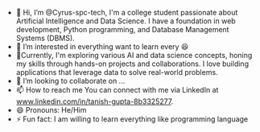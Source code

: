 




- 👋 Hi, I’m @Cyrus-spc-tech, I'm a college student passionate about Artificial Intelligence and Data Science. I have a foundation in web development, Python programming, and Database Management Systems (DBMS).
- 👀 I’m interested in everything want to learn every 😆
- 🌱Currently, I'm exploring various AI and data science concepts, honing my skills through hands-on projects and collaborations. I love building applications that leverage data to solve real-world problems.
- 💞️ I’m looking to collaborate on ...
- 📫 How to reach me You can connect with me  via LinkedIn at www.linkedin.com/in/tanish-gupta-8b3325277.
- 😄 Pronouns: He/Him
- ⚡ Fun fact: I am willing to learn everything like programming language 


<!---
Cyrus-spc-tech/Cyrus-spc-tech is a ✨ special ✨ repository beca![card9img](https://github.com/user-attachments/assets/4c6c7a89-7687-4568-8a7e-2acbbbdd9c4d)
use its `README.md` (this file) appears on your GitHub profile.
You can click the Preview link to take a look at your changes.
--->
